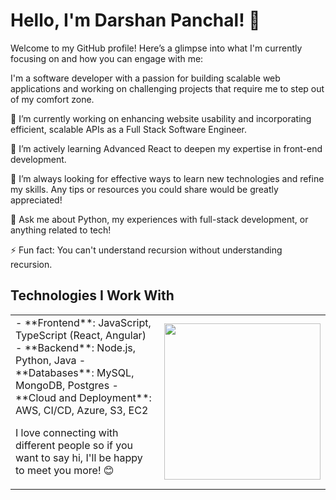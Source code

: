 # Hello, I'm Darshan Panchal! 👋

Welcome to my GitHub profile! 
Here’s a glimpse into what I'm currently focusing on and how you can engage with me:

I'm a software developer with a passion for building scalable web applications 
and working on challenging projects that require me to step out of my comfort zone. 

🔭 I’m currently working on enhancing website usability and incorporating 
efficient, scalable APIs as a Full Stack Software Engineer.

🌱 I’m actively learning Advanced React to deepen my expertise in front-end development.

🤔 I’m always looking for effective ways to learn new technologies and refine my skills. 
Any tips or resources you could share would be greatly appreciated!

💬 Ask me about Python, my experiences with full-stack development, or anything related to tech!

⚡ Fun fact: You can't understand recursion without understanding recursion.

## Technologies I Work With

<table>
<tr>
<td>
- **Frontend**: JavaScript, TypeScript (React, Angular)
- **Backend**: Node.js, Python, Java
- **Databases**: MySQL, MongoDB, Postgres
- **Cloud and Deployment**: AWS, CI/CD, Azure, S3, EC2

I love connecting with different people so if you want to say hi, I'll be happy to meet you more! 😊
</td>
<td>

<img src="https://github.com/Dpancha6/Dpancha6/assets/89943583/8757bcef-eb52-494f-a2a9-eff76b125e5a" width="250" height="250"/>

</td>
</tr>
</table>
